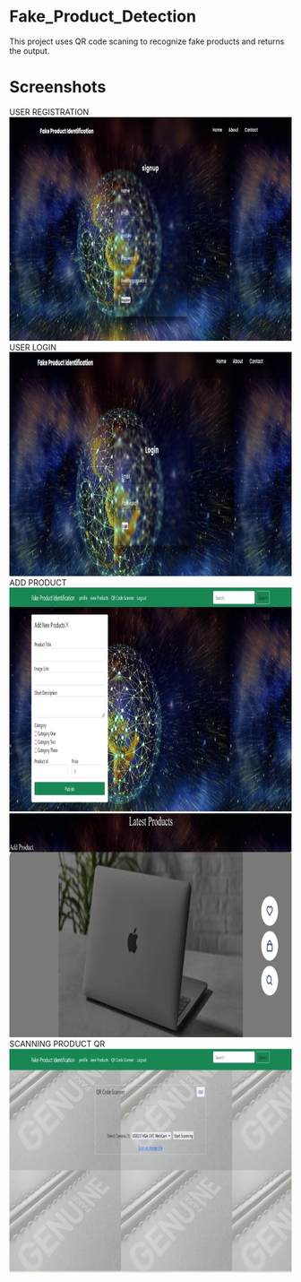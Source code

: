 # Fake_Product_Detection
This project uses QR code scaning to recognize fake products and returns the output.

# Screenshots
USER REGISTRATION
<img src="https://github.com/Himanshu25jangra/Fake_Product_Detection/blob/main/Screen%20Shots/Picture1.jpg" width="800" height="400">
<br>USER LOGIN<br>
<img src="https://github.com/Himanshu25jangra/Fake_Product_Detection/blob/main/Screen%20Shots/Picture2.jpg" width="800" height="400">
<br>ADD PRODUCT<br>
<img src="https://github.com/Himanshu25jangra/Fake_Product_Detection/blob/main/Screen%20Shots/Picture3.jpg" width="800" height="400">
<img src="https://github.com/Himanshu25jangra/Fake_Product_Detection/blob/main/Screen%20Shots/Picture4.jpg" width="800" height="400">
<br>SCANNING PRODUCT QR<br>
<img src="https://github.com/Himanshu25jangra/Fake_Product_Detection/blob/main/Screen%20Shots/Picture5.jpg" width="800" height="400">
